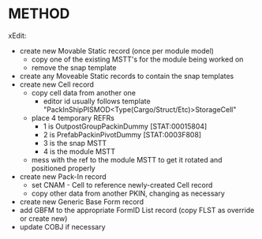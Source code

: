 # METHOD

xEdit:
- create new Movable Static record (once per module model)
    - copy one of the existing MSTT's for the module being worked on
    - remove the snap template
- create any Moveable Static records to contain the snap templates
- create new Cell record
    - copy cell data from another one
        - editor id usually follows template "PackInShipPISMOD<Type(Cargo/Struct/Etc)><Manufacturer><Model><AttachLocation>StorageCell"
    - place 4 temporary REFRs
        - 1 is OutpostGroupPackinDummy [STAT:00015804]
        - 2 is PrefabPackinPivotDummy [STAT:0003F808]
        - 3 is the snap MSTT
        - 4 is the module MSTT
    - mess with the ref to the module MSTT to get it rotated and positioned properly
- create new Pack-In record
    - set CNAM - Cell to reference newly-created Cell record
    - copy other data from another PKIN, changing as necessary
- create new Generic Base Form record
- add GBFM to the appropriate FormID List record (copy FLST as override or create new)
- update COBJ if necessary
